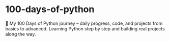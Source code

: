 # 100-days-of-python
🚀 My 100 Days of Python journey – daily progress, code, and projects from basics to advanced.  Learning Python step by step and building real projects along the way.
